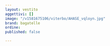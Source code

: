 ```yaml
---
layout: vestito
aggettivi: []
image: "/v1581675106/viterbo/AHASE_vqloyn.jpg"
brand: bagatelle
ordine: 
published: false

---
```

